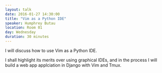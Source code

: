 ```yaml
---
layout: talk
date: 2016-01-27 14:30:00
title: "Vim as a Python IDE"
speaker: Humphrey Butau
location: Room 01
day: Wednesday
duration: 30 minutes
---
```


I will discuss how to use Vim as a Python IDE.

I shall highlight its merits over using graphical IDEs, and in the process I will build a web app
applciation in Django with Vim and Tmux.
